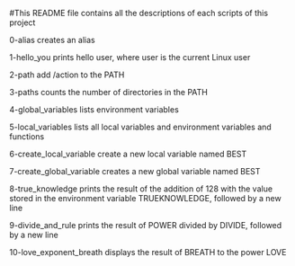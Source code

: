 #This README file contains all the descriptions of each scripts of this project

0-alias  creates an alias

1-hello_you prints hello user, where user is the current Linux user

2-path add /action to the PATH

3-paths counts the number of directories in the PATH

4-global_variables lists environment variables

5-local_variables lists all local variables and environment variables and functions

6-create_local_variable create a new local variable named BEST

7-create_global_variable creates a new global variable named BEST

8-true_knowledge prints the result of the addition of 128 with the value stored in the environment variable TRUEKNOWLEDGE, followed by a new line

9-divide_and_rule  prints the result of POWER divided by DIVIDE, followed by a new line

10-love_exponent_breath displays the result of BREATH to the power LOVE


